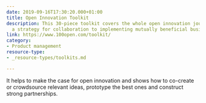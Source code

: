 ```yaml
---
date: 2019-09-16T17:30:20.000+01:00
title: Open Innovation Toolkit
description: This 30-piece toolkit covers the whole open innovation journey from setting
  a strategy for collaboration to implementing mutually beneficial business models
link: https://www.100open.com/toolkit/
category:
- Product management
resource-type:
- _resource-types/toolkits.md

---
```

It helps to make the case for open innovation and shows how to co-create or crowdsource relevant ideas, prototype the best ones and construct strong partnerships.